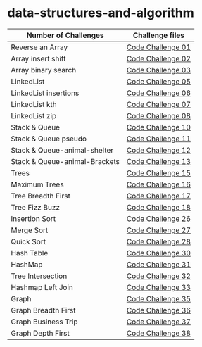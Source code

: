 # data-structures-and-algorithm

|Number of Challenges | Challenge files                         |
|----------------|----------------------------------------------|
|Reverse an Array        |[Code Challenge 01](401/Reversed-Array/Read01.md)          |
|Array insert shift      |[Code Challenge 02](401/array-insert-shift/Read02.md)      |
|Array binary search     |[Code Challenge 03](401/array-binary-search/Read03.md)     |
|LinkedList              |[Code Challenge 05](401/Linked-lists/Read05.md)            |
|LinkedList insertions   |[Code Challenge 06](401/linked-list-insertions/Read06.md)  |
|LinkedList kth          |[Code Challenge 07](401/linked-list-kth/Read07.md)  |
|LinkedList zip          |[Code Challenge 08](401/linked-list-zip/Read08.md)  |
|Stack & Queue           |[Code Challenge 10](401/Stack&Queue/Read10.md)  |
|Stack & Queue pseudo    |[Code Challenge 11](401/stack-queue-pseudo/Read11.md)  |
|Stack & Queue-animal-shelter    |[Code Challenge 12](401/stack-queue-animal-shelter/Read12.md)  |
|Stack & Queue-animal-Brackets    |[Code Challenge 13](401/stack-queue-brackets/Read13.md)  |
|Trees   |[Code Challenge 15](401/trees/Read15.md)  |
|Maximum Trees   |[Code Challenge 16](401/max-trees/Read16.md)  |
|Tree Breadth First   |[Code Challenge 17](401/tree-breadth-first/Read17.md)  |
|Tree Fizz Buzz   |[Code Challenge 18](401/tree-fizz-buzz/Read18.md)  |
|Insertion Sort   |[Code Challenge 26](401/insertion-sort/Read26.md)  |
|Merge Sort   |[Code Challenge 27](401/merge-sort/Read27.md)  |
|Quick Sort   |[Code Challenge 28](401/quick-sort/Read28.md)  |
|Hash Table   |[Code Challenge 30](401/Hash/Read30.md)  |[Code 30 HashTable](https://github.com/khairshkokany/data-structures-and-algorithm/tree/main/code05/lib/src/main/java/HashPart) |
|HashMap   |[Code Challenge 31](401/hash-map/Read31.md)  |
|Tree Intersection   |[Code Challenge 32](401/tree-intersection/Read32.md)  |
|Hashmap Left Join   |[Code Challenge 33](401/hashmap-left-join/Read33.md)  |
|Graph  |[Code Challenge 35](401/graph/Read35.md)  |
|Graph Breadth First  |[Code Challenge 36](401/graph-breadth-first/Read36.md)  |
|Graph Business Trip  |[Code Challenge 37](401/graph-business-trip/Read37.md)  |
|Graph Depth First  |[Code Challenge 38](401/graph-depth-first/Read38.md)     |






